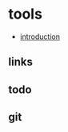 # tools
- [introduction](#introduction)

## links  <!-- omit from toc -->

## todo  <!-- omit from toc -->

## git